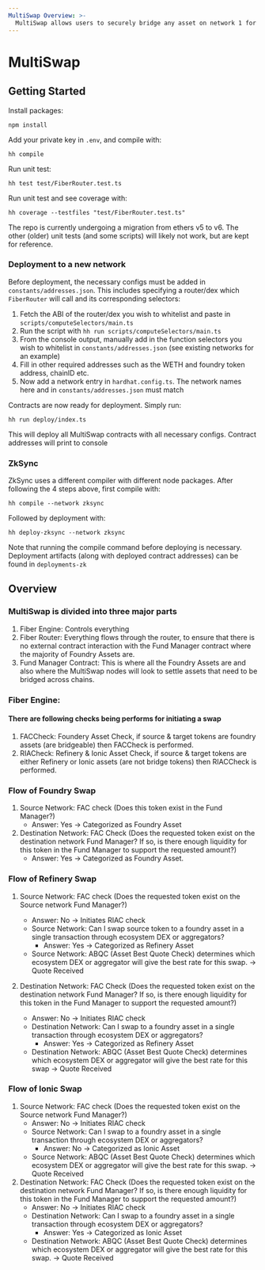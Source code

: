 ```yaml
---
MultiSwap Overview: >-
  MultiSwap allows users to securely bridge any asset on network 1 for any asset on network 2 at transaction speed. Read the docs here: https://docs.ferrumnetwork.io/ferrum-network-ecosystem/v/multiswap-and-multichain-liquidity-pool-bridge/
---
```


# MultiSwap

## Getting Started
Install packages:
```
npm install
```
Add your private key in `.env`, and compile with:
```
hh compile
```
Run unit test:
```
hh test test/FiberRouter.test.ts
```
Run unit test and see coverage with:
```
hh coverage --testfiles "test/FiberRouter.test.ts"
```
The repo is currently undergoing a migration from ethers v5 to v6. The other (older) unit tests (and some scripts) will likely not work, but are kept for reference.

### Deployment to a new network
Before deployment, the necessary configs must be added in `constants/addresses.json`. This includes specifying a router/dex which `FiberRouter` will call and its corresponding selectors:

1. Fetch the ABI of the router/dex you wish to whitelist and paste in `scripts/computeSelectors/main.ts`
2. Run the script with `hh run scripts/computeSelectors/main.ts`
3. From the console output, manually add in the function selectors you wish to whitelist in `constants/addresses.json` (see existing networks for an example)
4. Fill in other required addresses such as the WETH and foundry token address, chainID etc.
5. Now add a network entry in `hardhat.config.ts`. The network names here and in `constants/addresses.json` must match

Contracts are now ready for deployment. Simply run:
```
hh run deploy/index.ts
```
This will deploy all MultiSwap contracts with all necessary configs. Contract addresses will print to console

### ZkSync
ZkSync uses a different compiler with different node packages. After following the 4 steps above, first compile with:
```
hh compile --network zksync
```
Followed by deployment with:
```
hh deploy-zksync --network zksync
```
Note that running the compile command before deploying is necessary. Deployment artifacts (along with deployed contract addresses) can be found in `deployments-zk`

## Overview
### MultiSwap is divided into three major parts 
1. Fiber Engine: Controls everything
2. Fiber Router: Everything flows through the router, to ensure that there is no external contract interaction with the Fund Manager contract where the majority of Foundry Assets are.
3. Fund Manager Contract: This is where all the Foundry Assets are and also where the MultiSwap nodes will look to settle assets that need to be bridged across chains.

### Fiber Engine:
#### There are following checks being performs for initiating a swap
1. FACCheck: Foundery Asset Check, if source & target tokens are foundry assets (are bridgeable) then FACCheck is performed. 
2. RIACheck: Refinery & Ionic Asset Check, if source & target tokens are either Refinery or Ionic assets (are not bridge tokens) then RIACCheck is performed. 

### Flow of Foundry Swap
1. Source Network: FAC check (Does this token exist in the Fund Manager?)
    - Answer: Yes -> Categorized as Foundry Asset
2. Destination Network: FAC Check (Does the requested token exist on the destination network Fund Manager? If so, is there enough liquidity for this token in the Fund Manager to support the requested amount?)
    - Answer: Yes -> Categorized as Foundry Asset.

### Flow of Refinery Swap
1. Source Network: FAC check (Does the requested token exist on the Source network Fund Manager?)
    - Answer: No -> Initiates RIAC check
    - Source Network: Can I swap source token to a foundry asset in a single transaction through ecosystem DEX or aggregators?
        - Answer: Yes -> Categorized as Refinery Asset
    - Source Network: ABQC (Asset Best Quote Check) determines which ecosystem DEX or aggregator will give the best rate for this swap. -> Quote Received

2. Destination Network: FAC Check (Does the requested token exist on the destination network Fund Manager? If so, is there enough liquidity for this token in the Fund Manager to support the requested amount?)
    - Answer: No -> Initiates RIAC check
    - Destination Network: Can I swap to a foundry asset in a single transaction through ecosystem DEX or aggregators?
        - Answer: Yes -> Categorized as Refinery Asset
    - Destination Network: ABQC (Asset Best Quote Check) determines which ecosystem DEX or aggregator will give the best rate for this swap -> Quote Received

### Flow of Ionic Swap

1. Source Network: FAC check (Does the requested token exist on the Source network Fund Manager?)
    - Answer: No -> Initiates RIAC check
    - Source Network: Can I swap to a foundry asset in a single transaction through ecosystem DEX or aggregators?
        - Answer: No -> Categorized as Ionic Asset
    - Source Network: ABQC (Asset Best Quote Check) determines which ecosystem DEX or aggregator will give the best rate for this swap. -> Quote Received
2.  Destination Network: FAC Check (Does the requested token exist on the destination network Fund Manager? If so, is there enough liquidity for this token in the Fund Manager to support the requested amount?)
    - Answer: No -> Initiates RIAC check
    - Destination Network: Can I swap to a foundry asset in a single transaction through ecosystem DEX or aggregators?
        - Answer: Yes -> Categorized as Ionic Asset
    - Destination Network: ABQC (Asset Best Quote Check) determines which ecosystem DEX or aggregator will give the best rate for this swap. -> Quote Received
    
